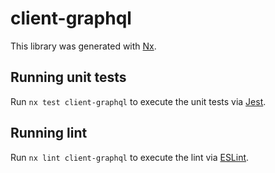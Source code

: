 # client-graphql

This library was generated with [Nx](https://nx.dev).

## Running unit tests

Run `nx test client-graphql` to execute the unit tests via [Jest](https://jestjs.io).

## Running lint

Run `nx lint client-graphql` to execute the lint via [ESLint](https://eslint.org/).
